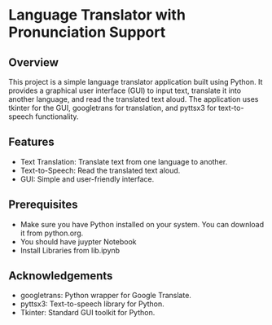 # Language Translator with Pronunciation Support
## Overview
This project is a simple language translator application built using Python. It provides a graphical user interface (GUI) to input text, translate it into another language, and read the translated text aloud. The application uses tkinter for the GUI, googletrans for translation, and pyttsx3 for text-to-speech functionality.

## Features
* Text Translation: Translate text from one language to another.
* Text-to-Speech: Read the translated text aloud.
* GUI: Simple and user-friendly interface.

## Prerequisites
* Make sure you have Python installed on your system. You can download it from python.org.
* You should have juypter Notebook
* Install Libraries from lib.ipynb

## Acknowledgements
* googletrans: Python wrapper for Google Translate.
* pyttsx3: Text-to-speech library for Python.
* Tkinter: Standard GUI toolkit for Python.
